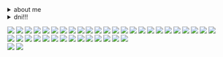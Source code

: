  <details> <summary>about me</summary> hi im francis or ray,, im a femme boylesbian and taken <3
<br>
  im usually friendly unless stated otherwise, i like mcr and other bands, animation, my gorgeoous girl!! and dogs!
<br>
  feel free to int if im not offtab! :) im a puppy btw (i also hide/block)
  <br>
    </details>
<details> <summary>dni!!! </summary> basic dni, dni if ur proship n_n, -14, sh/edtwt, tcc, MSI, MELANIE, ZERO DAY FANS!! FUCK YOU X(
<br>
thin ice: HARD forsaken fans, if you have me hidden, people against all rpf
</details>
    
<img src="https://64.media.tumblr.com/1c354d58e3a9067f7de4fa5946520416/adf79bd8a54b3422-03/s250x400/4751432a36c392980fd64cfbbe126df92f88226c.pnj"> <img src="https://64.media.tumblr.com/8e441571d8e7d2ca1f8455bf20e48b71/6c9c6db1d57a1d89-a7/s100x200/6b0db5774ed6146d671c92127f1bba5b0c849d8d.pnj"> <img src="https://64.media.tumblr.com/2dade9fa196102784e13baa0c6cf3d97/d13620ee9b770747-75/s100x200/b94d74c3017c15fa554c703fe18407e1221e2ef9.gifv"> <img src="https://64.media.tumblr.com/d6ec055f9eaf7666171beb174aadc7b2/320c9144c24c782d-6e/s100x200/2064db5d7c5dc31a8593e05f9e463b5a36a41248.pnj"> <img src="https://64.media.tumblr.com/0897128534ac3797bc913df69de31142/874107b955c72c26-da/s100x200/5a53b9fb4f2e5b3d3a8c8c2e38974dd9e49ee699.pnj">
<img src="https://64.media.tumblr.com/527b8213cce1076067ec4a41eb140f4d/6adc6c8478d4d04c-45/s100x200/d42da4157e6613bb19ea1ab35c069fe79bbe6335.pnj">
<img src="https://64.media.tumblr.com/ea0d38b5644f3dbdfc869dde4aa56593/6adc6c8478d4d04c-31/s100x200/561c8af94a26b6b7c6bbffdcee535b5c8d3cd6f5.gifv">
<img src="https://64.media.tumblr.com/549f5a0b2f9ce54298bf6d3793358f3f/b39afc0a3fbcfcb9-bf/s100x200/b6a5ee319c971ff4c568cb9f71994a0e252f99d9.pnj">
<img src="https://64.media.tumblr.com/8c5714dcdb4ee70548ffe23db5f38df0/e8df9466e12e935c-dd/s100x200/f82af4b9ccef4e65ca9999009ce530c3328200d4.gifv">
<img src="https://64.media.tumblr.com/0eb01f8a05f2589c6f0acfab8eea739a/ebc3788bbdbffd12-8c/s100x200/7e76ff443c0dc5ace8c5db7b75a8a1e8594b29ca.pnj">
<img src="https://64.media.tumblr.com/b16c564096b9b296c9393ed7ea79ecf7/7974148c47877814-39/s100x200/a4e4d58c591773d09d7f5671a945df9e8f963545.pnj">
<img src="https://64.media.tumblr.com/c12f1d35c55d13df341fd55d52ec0fc1/320c9144c24c782d-38/s100x200/8d02b13b0d1546c63c30c71c2cce422a614a1560.pnj">
<img src="https://64.media.tumblr.com/264a1090b1d4aa8c808bb2592a4f4767/6adc6c8478d4d04c-b5/s100x200/04448e0765aa94d73a51e38150a80aef90940494.gifv">
<img src="https://64.media.tumblr.com/73816aa7ec1fc824906b7a28eb3b1950/a251213c95b11efb-cf/s100x200/1fcf67b8fbcf654ea81a41aba7a738694e4042cf.pnj"> <img src="https://64.media.tumblr.com/45ae960cee17d0389b860a7f460cffcc/ab7d4a728fea499e-ef/s100x200/29e427e4b6db8ad9ad403406b985f468a9222bec.gifv">
<img src="https://64.media.tumblr.com/fa1e15314f0041e00accdbd673a9a8a0/46c54fbac5bbbcca-b8/s100x200/a0366091b148f1847f966f8764b23ac57560fe32.pnj">
<img src="https://64.media.tumblr.com/12ce92e64dd20bcd621ce8dadcc452a5/46c54fbac5bbbcca-8a/s100x200/692e2ef65a372ff77d3966dc959c2a8c616bf53e.pnj">
<img src="https://64.media.tumblr.com/020b1ab2812c8c6562eb3e63b432fd92/c0a0af8c0cb077fc-f1/s100x200/5ce7198bb4595aea8604e8bf45628695a53d67ef.pnj">
<img src="https://64.media.tumblr.com/9872cbfbc915d4cab86e5674d55a85d4/c8a17f0aed5a5158-c2/s100x200/8cf00909a2fee50fa0698f33c2803d868ad58ca2.pnj">
<img src="https://64.media.tumblr.com/207169db043c7f1fbb711c2031818885/9424c9c7b31d8eaa-04/s100x200/6a6f8b3b90c1c3b8a8c60c3dd23c777f4b3ae974.pnj">
<img src="https://64.media.tumblr.com/e1c6ffb9d175c1977fab6e9d7a770ac4/de735af3eec47111-9b/s100x200/3831824f4515232dde7bcdad2cbcf57e1ae24d20.jpg">
<img src="https://64.media.tumblr.com/82c8e1f325b4d8e4ae1591dbe6334cbf/0c57f256feb16bfc-5b/s100x200/f355be6b27ab0102df749c44e6c3d2efcecfe5c0.webp"> <img src="https://64.media.tumblr.com/c6f33908074fd06e7aaff85813203d42/1a1a2b33ebcad3ed-e6/s100x200/2f889d0c5993112b19167fc6cad58fa404bc286c.pnj">
<img src="https://64.media.tumblr.com/f7d77443deb91ad953dd2649c5a37a79/ad2a70a679bddd2a-c1/s100x200/110a9ca2c221c4171fbe01ef51991746cf593d2a.gifv">
<br>
<img src="https://64.media.tumblr.com/3f55307a019f30ee4b2818a5e7c9adf8/909d7c06a0d2e6c5-66/s250x400/2a2982eb8d2c7f81c3010f8d017a3ec9f48d71e3.gifv"> <img src="https://64.media.tumblr.com/d6f56795f126aa0576cf28c9b78021e4/46c54fbac5bbbcca-5e/s250x400/178ba495b058b41f8c49ee6cdcc5da20e5eeb7fb.gifv"> <img src="https://64.media.tumblr.com/81331d9dafb44532820fa88bb9d5e3c8/137e5a86b7a935d4-e2/s250x400/15cc2c465788b23a09dc31f9405439293e310ed5.gifv"> <img src="https://64.media.tumblr.com/30ed8ca1ba2b7fd2920b11eb7aaa4588/195a6ca674d87f57-5e/s250x400/2a328b1ed46809bfb11c61ff32b3c025c991e77f.gifv"> <img src="https://64.media.tumblr.com/3ac4b33f332df23d59c61cb6d88d612f/195a6ca674d87f57-36/s250x400/e51032d5af43bfd8a11d620cb2c63462af919fa3.jpg"> <img src="https://64.media.tumblr.com/f5eb77aee6b1463234648f28320251c8/0ac073b3f9093da8-4b/s250x400/cdebeb2e0436eccf55e6ae34644acdb198709e3b.gifv"> <img src="https://64.media.tumblr.com/6e341e8cf76f44c310304129e04c25e9/63e48725389a9e0d-fa/s250x400/a5a77a1c88ff67dc4ae9e1824236ba141ad0f383.gifv"> <img src="https://64.media.tumblr.com/21e23798e02f3b23d3e924457cf248b5/ccee46146f96673c-47/s250x400/579e0744f906a457feb4b17f009694220bd6fec3.gifv"> <img src="https://64.media.tumblr.com/de87898629d9287f0816507f847c9a69/23f6d16f0e8aa1fa-72/s250x400/708d77f37d59b1d5d07fed0988ea9d5368e06d0c.gifv"> <img src="https://64.media.tumblr.com/c4a74a24e591a5c64a81ac3a1fa0f288/6c9311b1bebb2454-fb/s250x400/db8ed7341b190d9a672b31727a71ed14e81360aa.gifv"> <img src="https://64.media.tumblr.com/1121d273b81c4d9b2711c9f90a76217c/7c7e25ee23f23ba5-f6/s250x400/e6cf5cf255b88f04a3736c9c82c00e2acce3ce58.gifv"> <img src="https://64.media.tumblr.com/76b72ea6ffa469a936077b74dd7ea9b8/58ed22f7ff37338c-82/s250x400/0336103dedca6b5b54d1d78dd39a4bc7d0917361.gifv"> <img src="https://64.media.tumblr.com/59df554a46f3a48fec6b22d0a19d8bb3/74d32e110f05ca77-47/s250x400/876672bb67607e7a9eca3ffab6dfb556f89d7574.gifv"> <img src="https://64.media.tumblr.com/d1980fb0e922ad63e2c008435bbc07e9/361265eabda1706b-16/s250x400/83e1fb2f720af96f1080197c20c02ff342081df1.gifv">
<br>
    <img src="https://64.media.tumblr.com/76fa47ee427871f5d5b351f2bf4e7400/ba4b3f99769979ce-e4/s400x600/950f4c3d2dc955bdcbeb2269320bcc2ecdedfbf7.webp"> <img src="https://64.media.tumblr.com/76fa47ee427871f5d5b351f2bf4e7400/ba4b3f99769979ce-e4/s400x600/950f4c3d2dc955bdcbeb2269320bcc2ecdedfbf7.webp">
